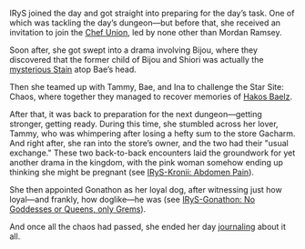 <!-- title: Hot Pink One -->
<!-- status: In-bread -->

IRyS joined the day and got straight into preparing for the day’s task. One of which was tackling the day’s dungeon—but before that, she received an invitation to join the [Chef Union](https://www.youtube.com/watch?v=UyN7jwsiiXA&t=1300s), led by none other than Mordan Ramsey.

Soon after, she got swept into a drama involving Bijou, where they discovered that the former child of Bijou and Shiori was actually the [mysterious Stain](https://www.youtube.com/watch?v=UyN7jwsiiXA&t=1808s) atop Bae’s head.

Then she teamed up with Tammy, Bae, and Ina to challenge the Star Site: Chaos, where together they managed to recover memories of [Hakos Baelz](https://www.youtube.com/watch?v=UyN7jwsiiXA&t=3568s).

After that, it was back to preparation for the next dungeon—getting stronger, getting ready. During this time, she stumbled across her lover, Tammy, who was whimpering after losing a hefty sum to the store Gacharm. And right after, she ran into the store’s owner, and the two had their "usual exchange." These two back-to-back encounters laid the groundwork for yet another drama in the kingdom, with the pink woman somehow ending up thinking she might be pregnant (see [IRyS-Kronii: Abdomen Pain](#edge:irys-kronii)).

She then appointed Gonathon as her loyal dog, after witnessing just how loyal—and frankly, how doglike—he was (see [IRyS-Gonathon: No Goddesses or Queens, only Grems](#edge:irys-gigi)).

And once all the chaos had passed, she ended her day [journaling](https://www.youtube.com/watch?v=UyN7jwsiiXA&t=17165s) about it all.
